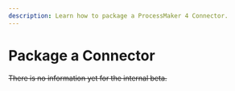```yaml
---
description: Learn how to package a ProcessMaker 4 Connector.
---
```


# Package a Connector

~~There is no information yet for the internal beta.~~

